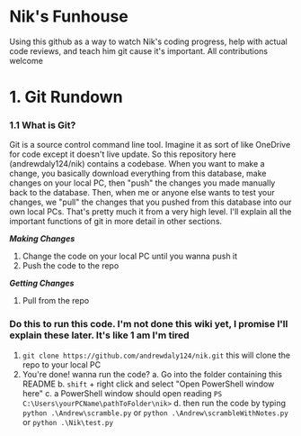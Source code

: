 # Nik's Funhouse

Using this github as a way to watch Nik's coding progress, help with actual code reviews, and teach him git cause it's important. All contributions welcome

# 1. Git Rundown

### 1.1 What is Git?
Git is a source control command line tool. Imagine it as sort of like OneDrive for code except it doesn't live update. So this repository here (andrewdaly124/nik) contains a codebase. When you want to make a change, you basically download everything from this database, make changes on your local PC, then "push" the changes you made manually back to the database. Then, when me or anyone else wants to test your changes, we "pull" the changes that you pushed from this database into our own local PCs. That's pretty much it from a very high level. I'll explain all the important functions of git in more detail in other sections.

***Making Changes***
1. Change the code on your local PC until you wanna push it
2. Push the code to the repo

***Getting Changes***
1. Pull from the repo

### Do this to run this code. I'm not done this wiki yet, I promise I'll explain these later. It's like 1 am I'm tired

1. `git clone https://github.com/andrewdaly124/nik.git` this will clone the repo to your local PC
2. You're done! wanna run the code?
    a. Go into the folder containing this README
    b. `shift` + right click and select "Open PowerShell window here"
    c. a PowerShell window should open reading `PS C:\Users\yourPCName\pathToFolder\nik>`
    d. then run the code by typing `python .\Andrew\scramble.py` or `python .\Andrew\scrambleWithNotes.py` or `python .\Nik\test.py`

